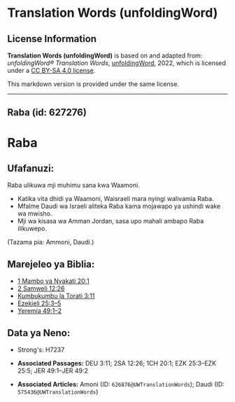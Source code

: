 # Translation Words (unfoldingWord)

## License Information

**Translation Words (unfoldingWord)** is based on and adapted from: _unfoldingWord® Translation Words_, [unfoldingWord](https://unfoldingword.org/utw), 2022, which is licensed under a [CC BY-SA 4.0 license](https://creativecommons.org/licenses/by-sa/4.0/legalcode.en).

This markdown version is provided under the same license.



--------------------------------

## Raba (id: 627276)

Raba
====

Ufafanuzi:
----------

Raba ulikuwa mji muhimu sana kwa Waamoni.

* Katika vita dhidi ya Waamoni, Waisraeli mara nyingi walivamia Raba.
* Mfalme Daudi wa Israeli aliteka Raba kama mojawapo ya ushindi wake wa mwisho.
* Mji wa kisasa wa Amman Jordan, sasa upo mahali ambapo Raba ilikuwepo.

(Tazama pia: Ammoni, Daudi.)

Marejeleo ya Biblia:
--------------------

* [1 Mambo ya Nyakati 20:1](https://ref.ly/1Chr20:1)
* [2 Samweli 12:26](https://ref.ly/2Sam12:26)
* [Kumbukumbu la Torati 3:11](https://ref.ly/Deut3:11)
* [Ezekieli 25:3–5](https://ref.ly/Ezek25:3-Ezek25:5)
* [Yeremia 49:1–2](https://ref.ly/Jer49:1-Jer49:2)

Data ya Neno:
-------------

* Strong's: H7237

* **Associated Passages:** DEU 3:11; 2SA 12:26; 1CH 20:1; EZK 25:3–EZK 25:5; JER 49:1–JER 49:2
* **Associated Articles:** Amoni (ID: `626876@UWTranslationWords`); Daudi (ID: `575436@UWTranslationWords`)

